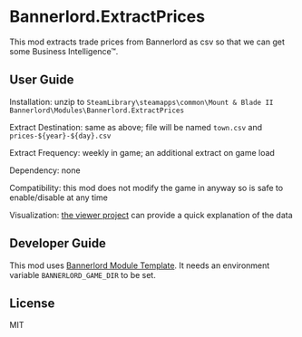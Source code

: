 # Bannerlord.ExtractPrices

This mod extracts trade prices from Bannerlord as csv so that we can get some Business Intelligence™.

## User Guide

Installation: unzip to `SteamLibrary\steamapps\common\Mount & Blade II Bannerlord\Modules\Bannerlord.ExtractPrices`

Extract Destination: same as above; file will be named `town.csv` and `prices-${year}-${day}.csv`

Extract Frequency: weekly in game; an additional extract on game load

Dependency: none

Compatibility: this mod does not modify the game in anyway so is safe to enable/disable at any time

Visualization: [the viewer project](https://github.com/liqi0816/bannerlord.extractprices.view) can provide a quick explanation of the data

## Developer Guide

This mod uses [Bannerlord Module Template](https://github.com/BUTR/Bannerlord.Module.Template). It needs an environment variable `BANNERLORD_GAME_DIR` to be set.

## License

MIT
